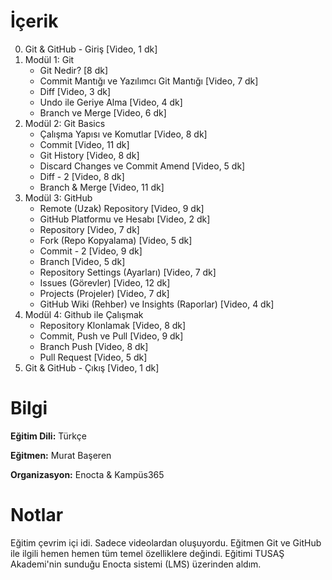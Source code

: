 # İçerik
0. Git & GitHub - Giriş [Video, 1 dk]
1. Modül 1: Git
   - Git Nedir? [8 dk]
   - Commit Mantığı ve Yazılımcı Git Mantığı [Video, 7 dk]
   - Diff [Video, 3 dk]
   - Undo ile Geriye Alma [Video, 4 dk]
   - Branch ve Merge [Video, 6 dk]
2. Modül 2: Git Basics
   - Çalışma Yapısı ve Komutlar [Video, 8 dk]
   - Commit [Video, 11 dk]
   - Git History [Video, 8 dk]
   - Discard Changes ve Commit Amend [Video, 5 dk]
   - Diff - 2 [Video, 8 dk]
   - Branch & Merge [Video, 11 dk]
3. Modül 3: GitHub
   - Remote (Uzak) Repository [Video, 9 dk]
   - GitHub Platformu ve Hesabı [Video, 2 dk]
   - Repository [Video, 7 dk]
   - Fork (Repo Kopyalama) [Video, 5 dk]
   - Commit - 2 [Video, 9 dk]
   - Branch [Video, 5 dk]
   - Repository Settings (Ayarları) [Video, 7 dk]
   - Issues (Görevler) [Video, 12 dk]
   - Projects (Projeler) [Video, 7 dk]
   - GitHub Wiki (Rehber) ve Insights (Raporlar) [Video, 4 dk]
4. Modül 4: Github ile Çalışmak
   - Repository Klonlamak [Video, 8 dk]
   - Commit, Push ve Pull [Video, 9 dk]
   - Branch Push [Video, 8 dk]
   - Pull Request [Video, 5 dk]
0. Git & GitHub - Çıkış [Video, 1 dk]


# Bilgi
**Eğitim Dili:** Türkçe

**Eğitmen:** Murat Başeren

**Organizasyon:** Enocta & Kampüs365

# Notlar
Eğitim çevrim içi idi. Sadece videolardan oluşuyordu. Eğitmen Git ve GitHub ile ilgili hemen hemen tüm temel özelliklere değindi. Eğitimi TUSAŞ Akademi'nin sunduğu Enocta sistemi (LMS) üzerinden aldım.
